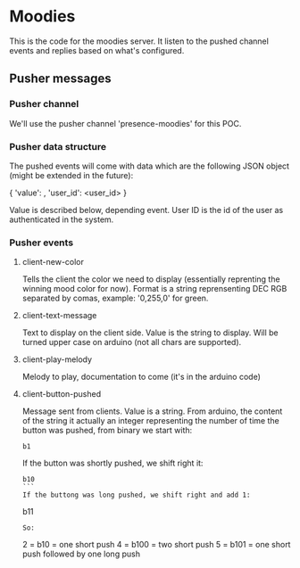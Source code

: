 # Moodies

This is the code for the moodies server. It listen to the pushed channel events and replies based on what's configured.

## Pusher messages

### Pusher channel

We'll use the pusher channel 'presence-moodies' for this POC.

### Pusher data structure

The pushed events will come with data which are the following JSON object (might be extended in the future):

  {
    'value': <value>
    , 'user_id': <user_id>
  }

Value is described below, depending event.
User ID is the id of the user as authenticated in the system.

### Pusher events

1. client-new-color

   Tells the client the color we need to display (essentially reprenting the winning mood color for now).
   Format is a string reprensenting DEC RGB separated by comas, example: '0,255,0' for green.

2. client-text-message

   Text to display on the client side.
   Value is the string to display. Will be turned upper case on arduino (not all chars are supported).

3. client-play-melody

   Melody to play, documentation to come (it's in the arduino code)

4. client-button-pushed

   Message sent from clients. Value is a string.
   From arduino, the content of the string it actually an integer representing the number of time the button was pushed, from    binary we start with:
   ```
   b1
   ```
   If the button was shortly pushed, we shift right it:
   ````
   b10
   ```
   If the buttong was long pushed, we shift right and add 1:
   ````
   b11
   ```
   So:
   ```
   2 = b10 = one short push
   4 = b100 = two short push
   5 = b101 = one short push followed by one long push
   ```
